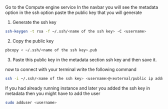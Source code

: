 Go to the Compute engine service
In the navbar you will see the metadata option
in the ssh option paste the public key that you will generate

1. Generate the ssh key
```bash 
ssh-keygen -t rsa -f ~/.ssh/<name of the ssh key> -C <username>
```

2. Copy the public key
```bash
pbcopy < ~/.ssh/<name of the ssh key>.pub
```

3. Paste this public key in the metadata section ssh key and then save it.

now to connect with your terminal write the following command

```bash
ssh -i ~/.ssh/<name of the ssh key> <username>@<external/public ip address>
```


If you had already running instance and later you added the ssh key in metadata then you might have to add the user

```bash
sudo adduser <username>
```

